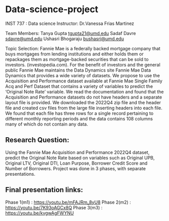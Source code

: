 # Data-science-project


INST 737 : Data science
Instructor: Dr.Vanessa Frias Martinez

Team Members:
Tanya Gupta tgupta21@umd.edu
Sadaf Davre  sdavre@umd.edu
Ushasri Bhogaraju bushasri@umd.edu

Topic Selection:
Fannie Mae is a federally backed mortgage company that buys mortgages from lending institutions and either holds them or repackages them as mortgage-backed securities that can be sold to investors. (investopedia.com). For the benefit of investors and the general public Fannie Mae maintains the Data Dynamics site Fannie Mae Data Dynamics  that provides a wide variety of datasets. We propose to use the Acquisition and Performance dataset available at Fannie Mae Single Family Acq and Perf Dataset that contains a variety of variables to predict the ‘Original Note Rate’ variable.
We read the documentation and found that the Acquisition and Performance datasets do not have headers and a separate layout file is provided. We downloaded the 2022Q4 zip file and the header file and created csv files from the large file inserting headers into each file. We found that each file has three rows for a single record pertaining to different monthly reporting periods and the data contains 108 columns many of which do not contain any data. 
 
## Research Question:
Using the Fannie Mae Acquisition and Performance 2022Q4 dataset, predict the Original Note Rate based on variables such as Original UPB, Original LTV, Original DTI, Loan Purpose, Borrower Credit Score and Number of Borrowers.
Project was done in 3 phases, with separate presentations. 
## Final presentation links:
Phase 1(m1) : https://youtu.be/mFAJRm_8yU8 
Phase 2(m2) : https://youtu.be/7K93oAGCx8Q
Phase 3(m3) : https://youtu.be/kvgwAgFWYNU

